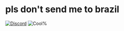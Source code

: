 # pls don't send me to brazil
[![Discord](https://img.shields.io/discord/695820647947042896?color=00aae8&logo=discord&style=for-the-badge)](https://cutt.ly/OrangCult)
![Cool%](https://img.shields.io/badge/COOL%25-1000%25-00aae8?style=for-the-badge)
